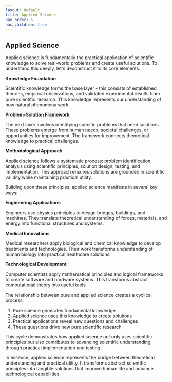 ```yaml
---
layout: default
title: Applied Science
nav_order: 5
has_children: true
---
```

## Applied Science

Applied science is fundamentally the practical application of scientific knowledge to solve real-world problems and create useful solutions. To understand this deeply, let's deconstruct it to its core elements.

**Knowledge Foundation**

Scientific knowledge forms the base layer - this consists of established theories, empirical observations, and validated experimental results from pure scientific research. This knowledge represents our understanding of how natural phenomena work.

**Problem-Solution Framework**

The next layer involves identifying specific problems that need solutions. These problems emerge from human needs, societal challenges, or opportunities for improvement. The framework connects theoretical knowledge to practical challenges.

**Methodological Approach**

Applied science follows a systematic process: problem identification, analysis using scientific principles, solution design, testing, and implementation. This approach ensures solutions are grounded in scientific validity while maintaining practical utility.

Building upon these principles, applied science manifests in several key ways:

**Engineering Applications**

Engineers use physics principles to design bridges, buildings, and machines. They translate theoretical understanding of forces, materials, and energy into functional structures and systems.

**Medical Innovations**

Medical researchers apply biological and chemical knowledge to develop treatments and technologies. Their work transforms understanding of human biology into practical healthcare solutions.

**Technological Development**

Computer scientists apply mathematical principles and logical frameworks to create software and hardware systems. This transforms abstract computational theory into useful tools.

The relationship between pure and applied science creates a cyclical process:

1. Pure science generates fundamental knowledge
2. Applied science uses this knowledge to create solutions
3. Practical applications reveal new questions and challenges
4. These questions drive new pure scientific research

This cycle demonstrates how applied science not only uses scientific principles but also contributes to advancing scientific understanding through practical implementation and testing.

In essence, applied science represents the bridge between theoretical understanding and practical utility. It transforms abstract scientific principles into tangible solutions that improve human life and advance technological capabilities.
